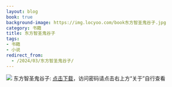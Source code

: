 ```yaml
---
layout: blog
book: true
background-image: https://img.locyoo.com/book东方智圣鬼谷子.jpg
category: 书籍
title: 东方智圣鬼谷子
tags:
- 书籍
- 小说
redirect_from:
  - /2024/03/东方智圣鬼谷子/
---
```

![](https://img.locyoo.com/book东方智圣鬼谷子.jpg)
东方智圣鬼谷子: <a name = "ref1" href="https://url18.ctfile.com/f/50983618-1350064667-49c56d?p=3619">点击下载</a>，访问密码请点击右上方“关于”自行查看